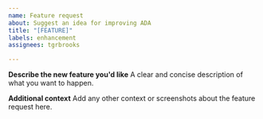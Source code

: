 ```yaml
---
name: Feature request
about: Suggest an idea for improving ADA
title: "[FEATURE]"
labels: enhancement
assignees: tgrbrooks

---
```


**Describe the new feature you'd like**
A clear and concise description of what you want to happen.

**Additional context**
Add any other context or screenshots about the feature request here.
